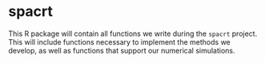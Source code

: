 # spacrt

This R package will contain all functions we write during the `spacrt` project. This will include functions necessary to implement the methods we develop, as well as functions that support our numerical simulations.
